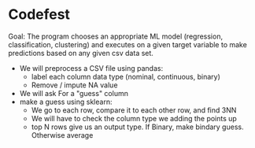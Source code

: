 # Codefest

Goal: The program chooses an appropriate ML model (regression, classification, clustering) and executes on a given target variable to make predictions based on any given csv data set.
- We will preprocess a CSV file using pandas:
  - label each column data type (nominal, continuous, binary)
  - Remove / impute NA value
- We will ask For a "guess" column
- make a guess using sklearn:   
  - We go to each row, compare it to each other row, and find 3NN 
  - We will have to check the column type we adding the points up
  - top N rows give us an output type. If Binary, make bindary guess. Otherwise average
